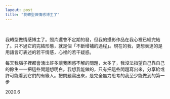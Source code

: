 ```yaml
---
layout: post
title: "我轉型做情感博主了"
---
```


  
&nbsp;
&nbsp;



我轉型做情感博主了。照片還會不定期的發，但我的攝影作品在我心裡已經完結了。只不過它的完結形態，就是個「不斷增補的過程」。現在的我，更想表達的是用語言可表述的若干情感，心裡的若干疑惑。

每天我腦子裡都會湧出許多讓我困惑不解的問題，太多了，我沒法指望自己靠自己的餘生一一把這些問題想明白。我想我能做的，只有把這些問題寫出來，分享給或許可能看到它們的有緣人。把問題寫出來，是完全無力思考的我至少能做到的第一步

2020.6
